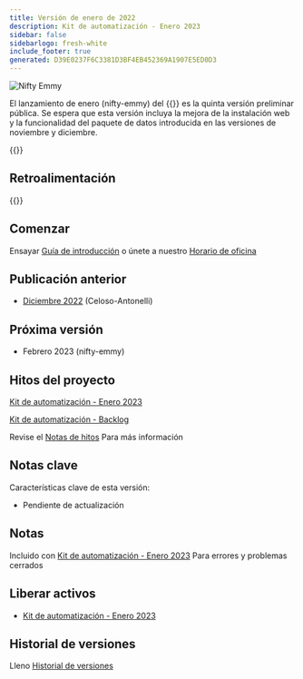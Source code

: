 ```yaml
---
title: Versión de enero de 2022
description: Kit de automatización - Enero 2023
sidebar: false
sidebarlogo: fresh-white
include_footer: true
generated: D39E0237F6C3381D3BF4EB452369A1907E5ED0D3
---
```


<div class="optional">

![Nifty Emmy](/images/nifty-emmy.png)

El lanzamiento de enero (nifty-emmy) del {{<product-name>}} es la quinta versión preliminar pública. Se espera que esta versión incluya la mejora de la instalación web y la funcionalidad del paquete de datos introducida en las versiones de noviembre y diciembre.

</div>

<div class="optional">

{{<presentationStyles>}}

## Retroalimentación

{{<questions name="/releases/january-2023.json" completed="Thank you for providing feedback" showNavigationButtons=false >}}

</div>

<div class="optional">

## Comenzar

Ensayar [Guía de introducción](/es/get-started) o únete a nuestro [Horario de oficina](/es/office-hours)

## Publicación anterior

- [Diciembre 2022](/es/releases/december-2022) (Celoso-Antonelli)

## Próxima versión

- Febrero 2023 (nifty-emmy)

## Hitos del proyecto

[Kit de automatización - Enero 2023](https://github.com/orgs/microsoft/projects/486/views/9)

[Kit de automatización - Backlog](https://github.com/orgs/microsoft/projects/486/views/1)

Revise el [Notas de hitos](/es/releases/milestones) Para más información

## Notas clave

Características clave de esta versión:

- Pendiente de actualización

## Notas

Incluido con [Kit de automatización - Enero 2023](https://github.com/microsoft/powercat-automation-kit/releases/tag/AutomationKit-January2023) Para errores y problemas cerrados

## Liberar activos

- [Kit de automatización - Enero 2023](https://github.com/microsoft/powercat-automation-kit/releases/tag/AutomationKit-January2023)

## Historial de versiones

Lleno [Historial de versiones](/es/releases)

</div>
